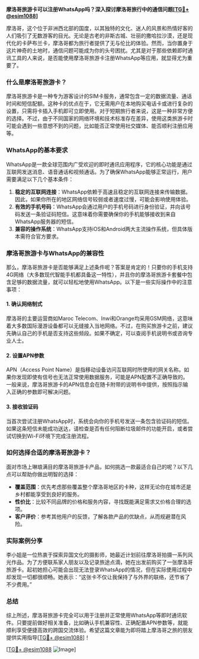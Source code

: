 **摩洛哥旅游卡可以注册WhatsApp吗？深入探讨摩洛哥旅行中的通信问题[[TG💪+ @esim1088](https://t.me/s/esim1088)]**

摩洛哥，这个位于非洲西北部的国度，以其独特的文化、迷人的风景和热情好客的人们吸引了无数游客的目光。无论是古老的非斯古城、壮丽的撒哈拉沙漠，还是现代化的卡萨布兰卡，摩洛哥都为旅行者提供了无与伦比的体验。然而，当你置身于这片神奇的土地时，通信问题可能成为你的头号困扰。尤其是对于那些依赖即时通讯工具的人来说，是否能使用摩洛哥旅游卡注册WhatsApp等应用，就显得尤为重要了。

### 什么是摩洛哥旅游卡？

摩洛哥旅游卡是一种专为游客设计的SIM卡服务，通常包含一定的数据流量、通话时间和短信配额。这种卡的优点在于，它无需用户在本地购买电话卡或进行复杂的设置，只需将卡插入手机即可立即使用。对于短期旅行者来说，这是一种非常方便的选择。不过，由于不同国家的网络环境和技术标准存在差异，使用这类旅游卡时可能会遇到一些意想不到的问题，比如能否正常使用社交媒体、能否顺利注册应用等。

### WhatsApp的基本要求

WhatsApp是一款全球范围内广受欢迎的即时通讯应用程序，它的核心功能是通过互联网发送消息、语音通话和视频通话。为了确保WhatsApp能够正常运行，用户需要满足以下几个基本条件：

1. **稳定的互联网连接**：WhatsApp依赖于高速且稳定的互联网连接来传输数据。因此，如果你所在的地区网络信号较弱或者速度过慢，可能会影响使用体验。
2. **有效的手机号码**：WhatsApp会通过用户的手机号码进行身份验证，并向该号码发送一条验证码短信。这意味着你需要确保你的手机能够接收到来自WhatsApp服务器的短信。
3. **兼容的操作系统**：WhatsApp支持iOS和Android两大主流操作系统，但具体版本需符合官方要求。

### 摩洛哥旅游卡与WhatsApp的兼容性

那么，摩洛哥旅游卡是否能够满足上述条件呢？答案是肯定的！只要你的手机支持4G网络（大多数现代智能手机都具备这一特性），并且你的摩洛哥旅游卡套餐中包含足够的数据流量，就可以轻松地使用WhatsApp。以下是一些实际操作中的注意事项：

#### 1. 确认网络制式
摩洛哥的主要运营商如Maroc Telecom、Inwi和Orange均采用GSM网络，这意味着大多数国际漫游设备都可以无缝接入当地网络。不过，在购买旅游卡之前，建议先确认自己的手机是否支持这些频段。如果不确定，可以查阅手机说明书或咨询专业人士。

#### 2. 设置APN参数
APN（Access Point Name）是指移动设备访问互联网时所使用的网关名称。如果你发现即使有信号也无法正常使用数据服务，可能是APN配置不正确导致的。一般来说，摩洛哥旅游卡的APN信息会在随卡附带的说明书中提供，按照指示输入正确的参数即可解决问题。

#### 3. 接收验证码
当首次尝试注册WhatsApp时，系统会向你的手机号发送一条包含验证码的短信。如果这条短信未能成功送达，请检查是否有任何阻断垃圾邮件的功能开启，或者尝试切换到Wi-Fi环境下完成注册流程。

### 如何选择合适的摩洛哥旅游卡？

面对市场上琳琅满目的摩洛哥旅游卡产品，如何挑选一款最适合自己的呢？以下几点可以帮助你做出明智的选择：

- **覆盖范围**：优先考虑那些覆盖整个摩洛哥地区的卡种，这样无论你在城市还是乡村都能享受到良好的服务。
- **性价比**：比较不同品牌的价格和服务内容，寻找既能满足需求又价格合理的选项。
- **客户评价**：参考其他用户的反馈，了解各款产品的优缺点，从而规避潜在风险。

### 实际案例分享

李小姐是一位热衷于探索异国文化的摄影师，她最近计划前往摩洛哥拍摄一系列风光作品。为了方便联系家人朋友以及记录旅途点滴，她在出发前购买了一张摩洛哥旅游卡。起初她担心可能会出现无法登录WhatsApp的情况，但在实际使用过程中却发现一切都很顺畅。她表示：“这张卡不仅让我保持了与外界的联络，还节省了不少费用。”

### 总结

综上所述，摩洛哥旅游卡完全可以用于注册并正常使用WhatsApp等即时通讯软件。只要提前做好相关准备，比如确认手机兼容性、正确配置APN参数等，就能顺利享受便捷高效的跨国交流体验。希望这篇文章能为即将踏上摩洛哥之旅的朋友提供实用指导[[TG💪+ @esim1088](https://t.me/s/esim1088)]！

[[TG💪+ @esim1088](https://t.me/s/esim1088) ![Image](https://i.postimg.cc/4NQfJmqS/Snipaste-2025-05-13-00-14-12.png)]